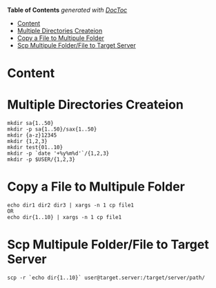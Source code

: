 <!-- START doctoc generated TOC please keep comment here to allow auto update -->
<!-- DON'T EDIT THIS SECTION, INSTEAD RE-RUN doctoc TO UPDATE -->
**Table of Contents**  *generated with [DocToc](https://github.com/thlorenz/doctoc)*

- [Content](#content)
- [Multiple Directories Createion](#multiple-directories-createion)
- [Copy a File to Multipule Folder](#copy-a-file-to-multipule-folder)
- [Scp Multipule Folder/File to Target Server](#scp-multipule-folderfile-to-target-server)

<!-- END doctoc generated TOC please keep comment here to allow auto update -->

# Content

# Multiple Directories Createion

    mkdir sa{1..50}
    mkdir -p sa{1..50}/sax{1..50}
    mkdir {a-z}12345 
    mkdir {1,2,3}
    mkdir test{01..10}
    mkdir -p `date '+%y%m%d'`/{1,2,3} 
    mkdir -p $USER/{1,2,3} 

# Copy a File to Multipule Folder

    echo dir1 dir2 dir3 | xargs -n 1 cp file1
    OR
    echo dir{1..10} | xargs -n 1 cp file1


# Scp Multipule Folder/File to Target Server

    scp -r `echo dir{1..10}` user@target.server:/target/server/path/
